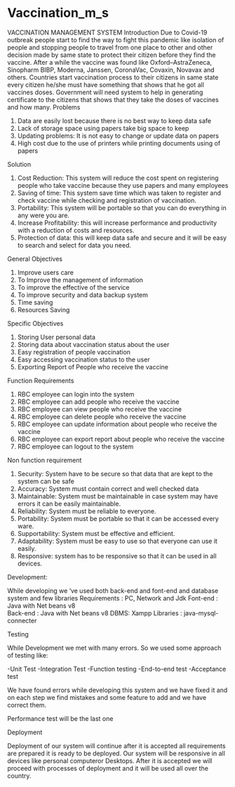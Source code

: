 # Vaccination_m_s
VACCINATION MANAGEMENT SYSTEM
Introduction
Due to Covid-19 outbreak people start to find the way to fight this pandemic like isolation of people and stopping people to travel from one place to other and other decision made by same state to protect their citizen before they find the vaccine. After a while the vaccine was found like Oxford–AstraZeneca, Sinopharm BIBP, Moderna, Janssen, CoronaVac, Covaxin, Novavax and others. Countries start vaccination process to their citizens in same state every citizen he/she must have something that shows that he got all vaccines doses. Government will need system to help in generating certificate to the citizens that shows that they take the doses of vaccines and how many.
Problems
1.	Data are easily lost because there is no best way to keep data safe  
2.	Lack of storage space using papers take big space to keep
3.	Updating problems: It is not easy to change or update data on papers
4.	High cost due to the use of printers while printing documents using of papers
  
Solution
1.	Cost Reduction: This system will reduce the cost spent on registering people who take vaccine because they use papers and many employees
2.	Saving of time: This system save time which was taken to register and check vaccine while checking and registration of vaccination.
3.	Portability: This system will be portable so that you can do everything in any were you are.
4.	Increase Profitability: this will increase performance and productivity with a reduction of costs and resources.  
5.	Protection of data: this will keep data safe and secure and it will be easy to search and select for data you need.

General Objectives
1.	Improve users care
2.	To Improve the management of information
3.	To improve the effective of the service
4.	To improve security and data backup system
5.	Time saving
6.	Resources Saving

Specific Objectives
1.	Storing User personal data
2.	Storing data about vaccination status about the user
3.	Easy registration of people  vaccination
4.	Easy accessing vaccination status to the user
5.	Exporting  Report of People who receive the vaccine 

Function Requirements
1.	RBC employee can login into the system
2.	RBC employee can add people who receive the vaccine
3.	RBC employee can view  people who receive the vaccine
4.	RBC employee can delete  people who receive the vaccine
5.	RBC employee can update information about  people who receive the vaccine
6.	RBC employee can export report about  people who receive the vaccine
7.	RBC employee can logout to the system

Non function requirement

1.	Security: System have to be secure so that data that are kept to the system can be safe 
2.	Accuracy: System must contain correct  and well checked data  
3.	Maintainable: System must be maintainable in case system may have errors it can be easily maintainable.
4.	Reliability: System must be reliable to everyone.
5.	Portability: System must be portable so that it can be accessed every ware.
6.	Supportability: System must be effective and efficient. 
7.	Adaptability: System must be easy to use so that everyone can use it easily. 
8.	Responsive: system has to be responsive so that it can be used in all devices.  




Development:

While developing we ‘ve used both back-end and font-end and database system and few libraries
Requirements : PC, Network and Jdk
Font-end : Java with Net beans  v8  
Back-end : Java with Net beans v8
DBMS: Xampp
Libraries : java-mysql-connecter

Testing

While Development we met with many errors. So we used some approach of testing like:

-Unit Test
-Integration Test
-Function testing
-End-to-end test
-Acceptance test

We have found errors while developing this system and we have fixed it and on each step we find mistakes and some feature to add and we have correct them.
   
Performance test will be the last one 

Deployment

Deployment of our system will continue after it is accepted all requirements are prepared it is ready to be deployed. Our system will be responsive in all devices like personal computeror Desktops.
After it is accepted we will proceed with processes of deployment and it will be used all over the country. 

